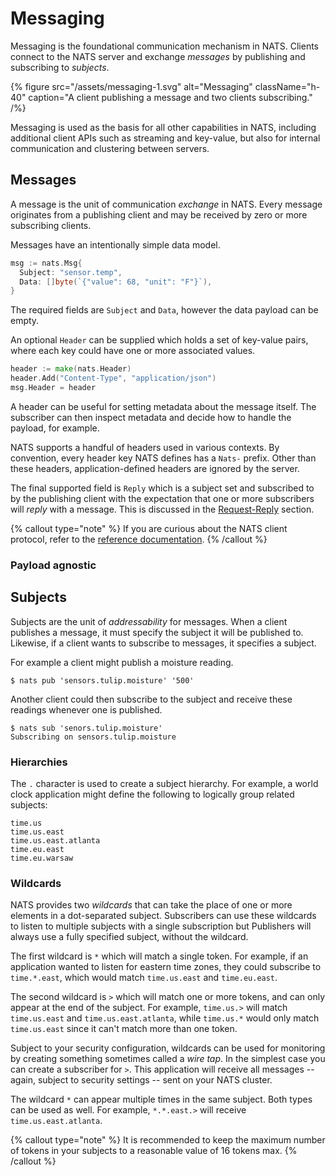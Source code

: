 # Messaging

Messaging is the foundational communication mechanism in NATS. Clients connect to the NATS server and exchange *messages* by publishing and subscribing to *subjects*.

{% figure
  src="/assets/messaging-1.svg"
  alt="Messaging"
  className="h-40"
  caption="A client publishing a message and two clients subscribing." /%}

Messaging is used as the basis for all other capabilities in NATS, including additional client APIs such as streaming and key-value, but also for internal communication and clustering between servers.

## Messages

A message is the unit of communication *exchange* in NATS. Every message originates from a publishing client and may be received by zero or more subscribing clients.

Messages have an intentionally simple data model.

```go
msg := nats.Msg{
  Subject: "sensor.temp",
  Data: []byte(`{"value": 68, "unit": "F"}`),
}
```

The required fields are `Subject` and `Data`, however the data payload can be empty.

An optional `Header` can be supplied which holds a set of key-value pairs, where each key could have one or more associated values.

```go
header := make(nats.Header)
header.Add("Content-Type", "application/json")
msg.Header = header
```

A header can be useful for setting metadata about the message itself. The subscriber can then inspect metadata and decide how to handle the payload, for example.

NATS supports a handful of headers used in various contexts. By convention, every header key NATS defines has a `Nats-` prefix. Other than these headers, application-defined headers are ignored by the server.

The final supported field is `Reply` which is a subject set and subscribed to by the publishing client with the expectation that one or more subscribers will _reply_ with a message. This is discussed in the [Request-Reply](dev/messaging/request-reply) section.

{% callout type="note" %}
If you are curious about the NATS client protocol, refer to the [reference documentation](ref/protocols/client).
{% /callout %}

### Payload agnostic



## Subjects

Subjects are the unit of *addressability* for messages. When a client publishes a message, it must specify the subject it will be published to. Likewise, if a client wants to subscribe to messages, it specifies a subject.

For example a client might publish a moisture reading.

```
$ nats pub 'sensors.tulip.moisture' '500'
```

Another client could then subscribe to the subject and receive these readings whenever one is published.

```
$ nats sub 'senors.tulip.moisture'
Subscribing on sensors.tulip.moisture
```

### Hierarchies

The `.` character is used to create a subject hierarchy. For example, a world clock application might define the following to logically group related subjects:

```markup
time.us
time.us.east
time.us.east.atlanta
time.eu.east
time.eu.warsaw
```

### Wildcards

NATS provides two _wildcards_ that can take the place of one or more elements in a dot-separated subject. Subscribers can use these wildcards to listen to multiple subjects with a single subscription but Publishers will always use a fully specified subject, without the wildcard.


The first wildcard is `*` which will match a single token. For example, if an application wanted to listen for eastern time zones, they could subscribe to `time.*.east`, which would match `time.us.east` and `time.eu.east`.

The second wildcard is `>` which will match one or more tokens, and can only appear at the end of the subject. For example, `time.us.>` will match `time.us.east` and `time.us.east.atlanta`, while `time.us.*` would only match `time.us.east` since it can't match more than one token.

Subject to your security configuration, wildcards can be used for monitoring by creating something sometimes called a _wire tap_. In the simplest case you can create a subscriber for `>`. This application will receive all messages -- again, subject to security settings -- sent on your NATS cluster.

The wildcard `*` can appear multiple times in the same subject. Both types can be used as well. For example, `*.*.east.>` will receive `time.us.east.atlanta`.

{% callout type="note" %}
It is recommended to keep the maximum number of tokens in your subjects to a reasonable value of 16 tokens max.
{% /callout %}
